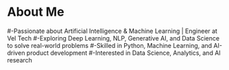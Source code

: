 # About Me
#-Passionate about Artificial Intelligence & Machine Learning | Engineer at Vel Tech
#-Exploring Deep Learning, NLP, Generative AI, and Data Science to solve real-world problems
#-Skilled in Python, Machine Learning, and AI-driven product development
#-Interested in Data Science, Analytics, and AI research



